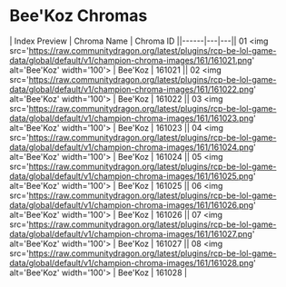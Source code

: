 # Bee'Koz Chromas

| Index  Preview | Chroma Name | Chroma ID ||------|---|---|| 01  <img src='https://raw.communitydragon.org/latest/plugins/rcp-be-lol-game-data/global/default/v1/champion-chroma-images/161/161021.png' alt='Bee'Koz' width='100'> | Bee'Koz | 161021 || 02  <img src='https://raw.communitydragon.org/latest/plugins/rcp-be-lol-game-data/global/default/v1/champion-chroma-images/161/161022.png' alt='Bee'Koz' width='100'> | Bee'Koz | 161022 || 03  <img src='https://raw.communitydragon.org/latest/plugins/rcp-be-lol-game-data/global/default/v1/champion-chroma-images/161/161023.png' alt='Bee'Koz' width='100'> | Bee'Koz | 161023 || 04  <img src='https://raw.communitydragon.org/latest/plugins/rcp-be-lol-game-data/global/default/v1/champion-chroma-images/161/161024.png' alt='Bee'Koz' width='100'> | Bee'Koz | 161024 || 05  <img src='https://raw.communitydragon.org/latest/plugins/rcp-be-lol-game-data/global/default/v1/champion-chroma-images/161/161025.png' alt='Bee'Koz' width='100'> | Bee'Koz | 161025 || 06  <img src='https://raw.communitydragon.org/latest/plugins/rcp-be-lol-game-data/global/default/v1/champion-chroma-images/161/161026.png' alt='Bee'Koz' width='100'> | Bee'Koz | 161026 || 07  <img src='https://raw.communitydragon.org/latest/plugins/rcp-be-lol-game-data/global/default/v1/champion-chroma-images/161/161027.png' alt='Bee'Koz' width='100'> | Bee'Koz | 161027 || 08  <img src='https://raw.communitydragon.org/latest/plugins/rcp-be-lol-game-data/global/default/v1/champion-chroma-images/161/161028.png' alt='Bee'Koz' width='100'> | Bee'Koz | 161028 |